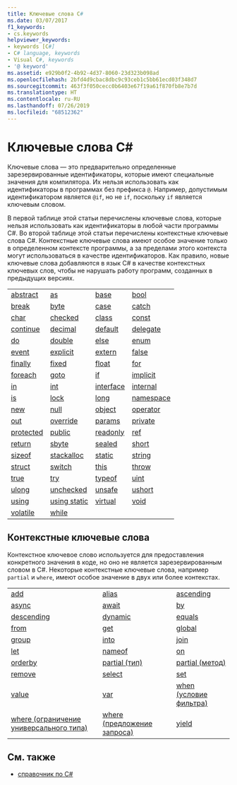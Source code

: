 ```yaml
---
title: Ключевые слова C#
ms.date: 03/07/2017
f1_keywords:
- cs.keywords
helpviewer_keywords:
- keywords [C#]
- C# language, keywords
- Visual C#, keywords
- '@ keyword'
ms.assetid: e929b0f2-4b92-4d37-8060-23d323b098ad
ms.openlocfilehash: 2bfd4d9cbac8dbc9c93ceb1c5bb61ecd03f348d7
ms.sourcegitcommit: 463f3f050cecc0b6403e67f19a61f870fb8e7b7d
ms.translationtype: HT
ms.contentlocale: ru-RU
ms.lasthandoff: 07/26/2019
ms.locfileid: "68512362"
---
```

# <a name="c-keywords"></a>Ключевые слова C#

Ключевые слова — это предварительно определенные зарезервированные идентификаторы, которые имеют специальные значения для компилятора. Их нельзя использовать как идентификаторы в программах без префикса `@`. Например, допустимым идентификатором является `@if`, но не `if`, поскольку `if` является ключевым словом.  
  
 В первой таблице этой статьи перечислены ключевые слова, которые нельзя использовать как идентификаторы в любой части программы C#. Во второй таблице этой статьи перечислены контекстные ключевые слова C#. Контекстные ключевые слова имеют особое значение только в определенном контексте программы, а за пределами этого контекста могут использоваться в качестве идентификаторов. Как правило, новые ключевые слова добавляются в язык C# в качестве контекстных ключевых слов, чтобы не нарушать работу программ, созданных в предыдущих версиях.  
  
|||||  
|---|---|---|---|  
|[abstract](abstract.md)|[as](../operators/type-testing-and-conversion-operators.md#as-operator)|[base](base.md)|[bool](bool.md)|  
|[break](break.md)|[byte](../builtin-types/integral-numeric-types.md)|[case](switch.md)|[catch](try-catch.md)|  
|[char](char.md)|[checked](checked.md)|[class](class.md)|[const](const.md)|  
|[continue](continue.md)|[decimal](../builtin-types/floating-point-numeric-types.md)|[default](default.md)|[delegate](delegate.md)|  
|[do](do.md)|[double](../builtin-types/floating-point-numeric-types.md)|[else](if-else.md)|[enum](enum.md)|  
|[event](event.md)|[explicit](../operators/user-defined-conversion-operators.md)|[extern](extern.md)|[false](false-literal.md)|  
|[finally](try-finally.md)|[fixed](fixed-statement.md)|[float](../builtin-types/floating-point-numeric-types.md)|[for](for.md)|  
|[foreach](foreach-in.md)|[goto](goto.md)|[if](if-else.md)|[implicit](../operators/user-defined-conversion-operators.md)|  
|[in](in.md)|[int](../builtin-types/integral-numeric-types.md)|[interface](interface.md)|[internal](internal.md)|
|[is](is.md)|[lock](lock-statement.md)|[long](../builtin-types/integral-numeric-types.md)|[namespace](namespace.md)|
|[new](../operators/new-operator.md)|[null](null.md)|[object](object.md)|[operator](../operators/operator-overloading.md)|
|[out](out.md)|[override](override.md)|[params](params.md)|[private](private.md)|
|[protected](protected.md)|[public](public.md)|[readonly](readonly.md)|[ref](ref.md)|
|[return](return.md)|[sbyte](../builtin-types/integral-numeric-types.md)|[sealed](sealed.md)|[short](../builtin-types/integral-numeric-types.md)||
[sizeof](../operators/sizeof.md)|[stackalloc](../operators/stackalloc.md)|[static](static.md)|[string](string.md)|
|[struct](struct.md)|[switch](switch.md)|[this](this.md)|[throw](throw.md)|
|[true](true-literal.md)|[try](try-catch.md)|[typeof](../operators/type-testing-and-conversion-operators.md#typeof-operator)|[uint](../builtin-types/integral-numeric-types.md)|
|[ulong](../builtin-types/integral-numeric-types.md)|[unchecked](unchecked.md)|[unsafe](unsafe.md)|[ushort](../builtin-types/integral-numeric-types.md)|
|[using](using.md)|[using static](using-static.md)|[virtual](virtual.md)|[void](void.md)|
|[volatile](volatile.md)|[while](while.md)|

## <a name="contextual-keywords"></a>Контекстные ключевые слова

 Контекстное ключевое слово используется для предоставления конкретного значения в коде, но оно не является зарезервированным словом в C#. Некоторые контекстные ключевые слова, например `partial` и `where`, имеют особое значение в двух или более контекстах.  
  
||||  
|---|---|---|  
|[add](add.md)|[alias](extern-alias.md)|[ascending](ascending.md)|
|[async](async.md)|[await](await.md)|[by](by.md)|
|[descending](descending.md)|[dynamic](dynamic.md)|[equals](equals.md)|
|[from](from-clause.md)|[get](get.md)|[global](global.md)|
|[group](group-clause.md)|[into](into.md)|[join](join-clause.md)|
|[let](let-clause.md)|[nameof](../operators/nameof.md)|[on](on.md)|
|[orderby](orderby-clause.md)|[partial (тип)](partial-type.md)|[partial (метод)](partial-method.md)|
|[remove](remove.md)|[select](select-clause.md)|[set](set.md)|
|[value](value.md)|[var](var.md)|[when (условие фильтра)](when.md)|
|[where (ограничение универсального типа)](where-generic-type-constraint.md)|[where (предложение запроса)](where-clause.md)|[yield](yield.md)|
  
## <a name="see-also"></a>См. также

- [справочник по C#](../index.md)
